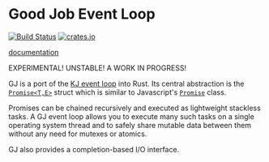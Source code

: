 # Good Job Event Loop

[![Build Status](https://travis-ci.org/dwrensha/gj.svg?branch=master)](https://travis-ci.org/dwrensha/gj)
[![crates.io](http://meritbadge.herokuapp.com/gj)](https://crates.io/crates/gj)

[documentation](http://docs.capnproto-rust.org/gj/index.html)

EXPERIMENTAL! UNSTABLE! A WORK IN PROGRESS!

GJ is a port of the
[KJ event loop](https://capnproto.org/cxxrpc.html#kj-concurrency-framework)
into Rust.
Its central abstraction is the
[`Promise<T,E>`](http://docs.capnproto-rust.org/gj/struct.Promise.html) struct
which is similar to Javascript's
[`Promise`](https://developer.mozilla.org/en-US/docs/Web/JavaScript/Reference/Global_Objects/Promise)
class.

Promises can be chained recursively and executed as lightweight stackless tasks.
A GJ event loop allows you to execute many such tasks on a single operating system thread
and to safely share mutable data between them without any need for mutexes or atomics.

GJ also provides a completion-based I/O interface.





